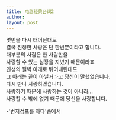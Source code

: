 ```yaml
---
title: 电影经典台词2 
author:
layout: post
---
```

<p>몇번을 다시 태어난대도<br />
결국 진정한 사랑은 단 한번뿐이라고 합니다.<br />
대부분의 사람은 한 사람만을<br />
사랑할 수 있는 심장을 지녔기 때문이라죠<br />
인생의 절벽 아래로 뛰어내린대도<br />
그 아래는 끝이 아닐거라고 당신이 말했었습니다.<br />
다시 만나 사랑하겠습니다.<br />
사랑하기 때문에 사랑하는 것이 아니라...<br />
사랑할 수 밖에 없기 때문에 당신을 사랑합니다. </p>
<p>-'번지점프를 하다'중에서</p>
